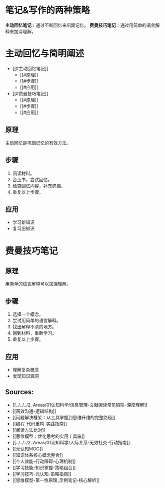 
# 笔记&写作的两种策略

**主动回忆笔记**：通过不断回忆来巩固记忆。
**费曼技巧笔记**：通过用简单的语言解释来加深理解。
# 主动回忆与简明阐述
- [[#主动回忆笔记]]
  - [[#原理]]
  - [[#步骤]]
  - [[#应用]]
- [[#费曼技巧笔记]]
  - [[#原理]]
  - [[#步骤]]
  - [[#应用]]

## 原理
主动回忆是巩固记忆的有效方法。

## 步骤
1.  阅读材料。
2.  合上书，尝试回忆。
3.  检查回忆内容，补充遗漏。
4.  重复以上步骤。

## 应用
*   学习新知识
*   复习旧知识

# 费曼技巧笔记
## 原理
用简单的语言解释可以加深理解。

## 步骤
1.  选择一个概念。
2.  尝试用简单的语言解释。
3.  找出解释不清的地方。
4.  回到材料，重新学习。
5.  重复以上步骤。

## 应用
*   理解复杂概念
*   发现知识漏洞

## Sources:

- [[../../../2. Areas/01认知科学/信息管理-文献阅读常见陷阱-深度理解]]
- [[高效沟通-逻辑结构]]
- [[问题解决框架：从工具掌握到思维升维的完整路径]]
- [[编程-代码重构-实践指南]]
- [[阅读方法比对]]
- [[思维模型：优化思考的实用工具箱]]
- [[../../../2. Areas/01认知科学/人际关系-无效社交-行动指南]]
- [[元认知MOC]]
- [[知识体系核心概念整合]]
- [[个人效能-行动障碍-心理机制]]
- [[学习技能-知识掌握-策略组合]]
- [[学习技巧-元认知-策略指南]]
- [[思维模型-第一性原理_示例笔记-核心解析]]